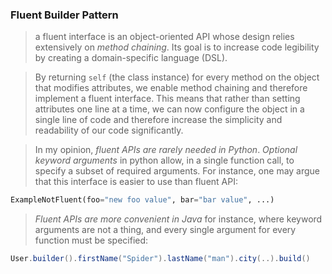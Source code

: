 
### Fluent Builder Pattern

>a fluent interface is an object-oriented API whose design relies extensively on *method chaining*. Its goal is to increase code legibility by creating a domain-specific language (DSL).

>By returning `self` (the class instance) for every method on the object that modifies attributes, we enable method chaining and therefore implement a fluent interface. This means that rather than setting attributes one line at a time, we can now configure the object in a single line of code and therefore increase the simplicity and readability of our code significantly.

>In my opinion, *fluent APIs are rarely needed in Python*. *Optional keyword arguments* in python allow, in a single function call, to specify a subset of required arguments. For instance, one may argue that this interface is easier to use than fluent API:
```py
ExampleNotFluent(foo="new foo value", bar="bar value", ...)
```
>*Fluent APIs are more convenient in Java* for instance, where keyword arguments are not a thing, and every single argument for every function must be specified:
```java
User.builder().firstName("Spider").lastName("man").city(..).build()
```
